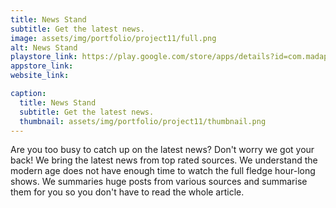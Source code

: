 ```yaml
---
title: News Stand
subtitle: Get the latest news.
image: assets/img/portfolio/project11/full.png
alt: News Stand
playstore_link: https://play.google.com/store/apps/details?id=com.madapps.newsstand
appstore_link: 
website_link: 

caption:
  title: News Stand
  subtitle: Get the latest news.
  thumbnail: assets/img/portfolio/project11/thumbnail.png
---
```

Are you too busy to catch up on the latest news? Don't worry we got your back! We bring the latest news from top rated sources. We understand the modern age does not have enough time to watch the full fledge hour-long shows. We summaries huge posts from various sources and summarise them for you so you don't have to read the whole article.
